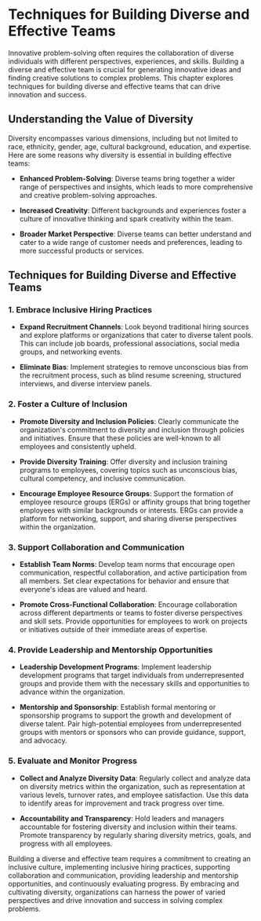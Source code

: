 Techniques for Building Diverse and Effective Teams
==============================================================

Innovative problem-solving often requires the collaboration of diverse individuals with different perspectives, experiences, and skills. Building a diverse and effective team is crucial for generating innovative ideas and finding creative solutions to complex problems. This chapter explores techniques for building diverse and effective teams that can drive innovation and success.

Understanding the Value of Diversity
------------------------------------

Diversity encompasses various dimensions, including but not limited to race, ethnicity, gender, age, cultural background, education, and expertise. Here are some reasons why diversity is essential in building effective teams:

* **Enhanced Problem-Solving**: Diverse teams bring together a wider range of perspectives and insights, which leads to more comprehensive and creative problem-solving approaches.

* **Increased Creativity**: Different backgrounds and experiences foster a culture of innovative thinking and spark creativity within the team.

* **Broader Market Perspective**: Diverse teams can better understand and cater to a wide range of customer needs and preferences, leading to more successful products or services.

Techniques for Building Diverse and Effective Teams
---------------------------------------------------

### 1. Embrace Inclusive Hiring Practices

* **Expand Recruitment Channels**: Look beyond traditional hiring sources and explore platforms or organizations that cater to diverse talent pools. This can include job boards, professional associations, social media groups, and networking events.

* **Eliminate Bias**: Implement strategies to remove unconscious bias from the recruitment process, such as blind resume screening, structured interviews, and diverse interview panels.

### 2. Foster a Culture of Inclusion

* **Promote Diversity and Inclusion Policies**: Clearly communicate the organization's commitment to diversity and inclusion through policies and initiatives. Ensure that these policies are well-known to all employees and consistently upheld.

* **Provide Diversity Training**: Offer diversity and inclusion training programs to employees, covering topics such as unconscious bias, cultural competency, and inclusive communication.

* **Encourage Employee Resource Groups**: Support the formation of employee resource groups (ERGs) or affinity groups that bring together employees with similar backgrounds or interests. ERGs can provide a platform for networking, support, and sharing diverse perspectives within the organization.

### 3. Support Collaboration and Communication

* **Establish Team Norms**: Develop team norms that encourage open communication, respectful collaboration, and active participation from all members. Set clear expectations for behavior and ensure that everyone's ideas are valued and heard.

* **Promote Cross-Functional Collaboration**: Encourage collaboration across different departments or teams to foster diverse perspectives and skill sets. Provide opportunities for employees to work on projects or initiatives outside of their immediate areas of expertise.

### 4. Provide Leadership and Mentorship Opportunities

* **Leadership Development Programs**: Implement leadership development programs that target individuals from underrepresented groups and provide them with the necessary skills and opportunities to advance within the organization.

* **Mentorship and Sponsorship**: Establish formal mentoring or sponsorship programs to support the growth and development of diverse talent. Pair high-potential employees from underrepresented groups with mentors or sponsors who can provide guidance, support, and advocacy.

### 5. Evaluate and Monitor Progress

* **Collect and Analyze Diversity Data**: Regularly collect and analyze data on diversity metrics within the organization, such as representation at various levels, turnover rates, and employee satisfaction. Use this data to identify areas for improvement and track progress over time.

* **Accountability and Transparency**: Hold leaders and managers accountable for fostering diversity and inclusion within their teams. Promote transparency by regularly sharing diversity metrics, goals, and progress with all employees.

Building a diverse and effective team requires a commitment to creating an inclusive culture, implementing inclusive hiring practices, supporting collaboration and communication, providing leadership and mentorship opportunities, and continuously evaluating progress. By embracing and cultivating diversity, organizations can harness the power of varied perspectives and drive innovation and success in solving complex problems.
